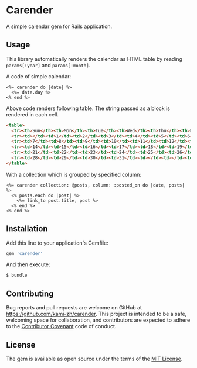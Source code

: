 # Carender

A simple calendar gem for Rails application.

## Usage

This library automatically renders the calendar as HTML table by reading `params[:year]` and `params[:month]`.

A code of simple calendar:

```erb
<%= carender do |date| %>
  <%= date.day %>
<% end %>
```

Above code renders following table.
The string passed as a block is rendered in each cell.

```html
<table>
  <tr><th>Sun</th><th>Mon</th><th>Tue</th><th>Wed</th><th>Thu</th><th>Fri</th><th>Sat</th></tr>
  <tr><td></td><td>1</td><td>2</td><td>3</td><td>4</td><td>5</td><td>6</td></tr>
  <tr><td>7</td><td>8</td><td>9</td><td>10</td><td>11</td><td>12</td><td>13</td></tr>
  <tr><td>14</td><td>15</td><td>16</td><td>17</td><td>18</td><td>19</td><td>20</td></tr>
  <tr><td>21</td><td>22</td><td>23</td><td>24</td><td>25</td><td>26</td><td>27</td></tr>
  <tr><td>28</td><td>29</td><td>30</td><td>31</td><td></td><td></td><td></td></tr>
</table>
```

With a collection which is grouped by specified column:

```erb
<%= carender collection: @posts, column: :posted_on do |date, posts| %>
  <% posts.each do |post| %>
    <%= link_to post.title, post %>
  <% end %>
<% end %>
```

## Installation

Add this line to your application's Gemfile:

```ruby
gem 'carender'
```

And then execute:

```bash
$ bundle
```

## Contributing

Bug reports and pull requests are welcome on GitHub at https://github.com/kami-zh/carender. This project is intended to be a safe, welcoming space for collaboration, and contributors are expected to adhere to the [Contributor Covenant](http://contributor-covenant.org) code of conduct.

## License

The gem is available as open source under the terms of the [MIT License](https://opensource.org/licenses/MIT).
